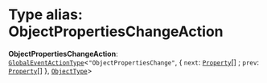 # Type alias: ObjectPropertiesChangeAction

**ObjectPropertiesChangeAction**: [`GlobalEventActionType`](/en/auto-docs/variable-core/interfaces/GlobalEventActionType.md)<`"ObjectPropertiesChange"`, { `next`: [`Property`](/en/auto-docs/variable-core/classes/Property.md)\[] ; `prev`: [`Property`](/en/auto-docs/variable-core/classes/Property.md)\[]  }, [`ObjectType`](/en/auto-docs/variable-core/classes/ObjectType.md)>

